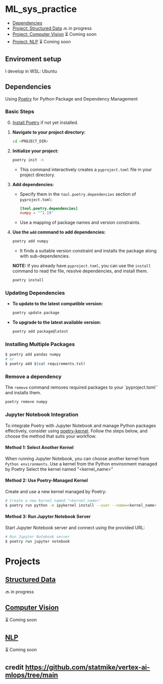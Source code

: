 # ML_sys_practice

<!-- TOC depthFrom:2 depthTo:3 -->

- [Dependencies](#dependencies)
- [Project: Structured Data](#structured-data) 🔜 in progress
- [Project: Computer Vision](#computer-vision) ⏳ Coming soon
- [Project: NLP](#nlp) ⏳ Coming soon

<!-- /TOC -->
## Enviroment setup

I develop in WSL: Ubuntu

## Dependencies

Using [Poetry](https://python-poetry.org/) for Python Package and Dependency Management

### Basic Steps

0. [Install Poetry](https://python-poetry.org/docs/#installation) if not yet
installed.
1. **Navigate to your project directory:**

    ```sh
    cd <PROJECT_DIR>
    ```

2. **Initialize your project:**

    ```sh
    poetry init -n
    ```

    - This command interactively creates a `pyproject.toml` file in your project directory.

3. **Add dependencies:**
    - Specify them in the `tool.poetry.dependencies` section of `pyproject.toml`:

        ```toml
        [tool.poetry.dependencies]
        numpy = "^1.19"
        ```

    - Use a mapping of package names and version constraints.

4. **Use the `add` command to add dependencies:**

    ```sh
    poetry add numpy
    ```

    - It finds a suitable version constraint and installs the package along with sub-dependencies.

    **NOTE:** If you already have `pyproject.toml`, you can use the `install` command to read the file, resolve dependencies, and install them.

    ```sh
    poetry install
    ```

### Updating Dependencies

- **To update to the latest compatible version:**

    ```sh
    poetry update package
    ```

- **To upgrade to the latest available version:**

    ```sh
    poetry add package@latest
    ```

### Installing Multiple Packages

```sh
$ poetry add pandas numpy
# or
$ poetry add $(cat requirements.txt)
```

### Remove a dependency

The `remove` command removes required packages to your `pyproject.toml`` and installs them.

```bash
poetry remove numpy
```

### Jupyter Notebook Integration

To integrate Poetry with Jupyter Notebook and manage Python packages effectively, consider using [poetry-kernel](https://github.com/pathbird/poetry-kernel). Follow the steps below, and choose the method that suits your workflow.

#### Method 1: Select Another Kernel

When running Jupyter Notebook, you can choose another kernel from `Python environments`.
Use a kernel from the Python environment managed by Poetry
Select the kernel named "<kernel_name>"

#### Method 2: Use Poetry-Managed Kernel

Create and use a new kernel managed by Poetry:

```bash
# Create a new kernel named "<kernel_name>"
$ poetry run python -m ipykernel install --user --name=<kernel_name>
```

#### Method 3: Run Jupyter Notebook Server

Start Jupyter Notebook server and connect using the provided URL:

```bash
# Run Jupyter Notebook server
$ poetry run jupyter notebook
```

# Projects

## [Structured Data](Structured_Data)

🔜 in progress

## [Computer Vision](Computer_Vision)

⏳ Coming soon

## [NLP](NLP)

⏳ Coming soon


credit 
https://github.com/statmike/vertex-ai-mlops/tree/main
---
